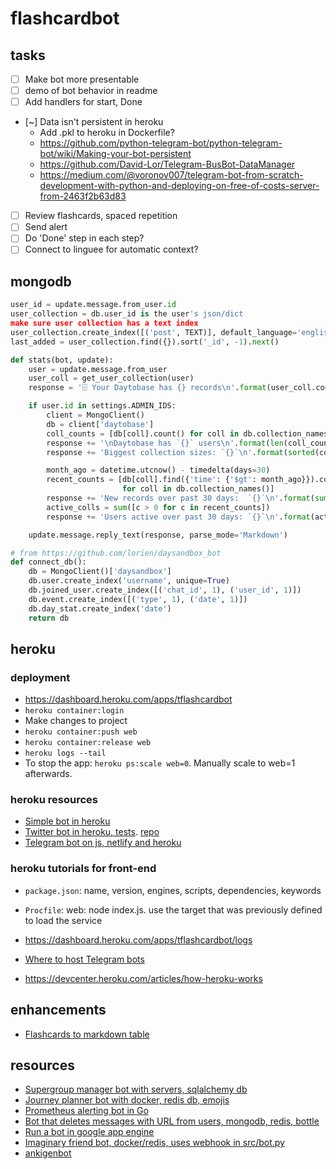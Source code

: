 # flashcardbot

## tasks

* [ ] Make bot more presentable
* [ ] demo of bot behavior in readme
* [ ] Add handlers for start, Done
* [~] Data isn't persistent in heroku
  * Add .pkl to heroku in Dockerfile?
  * <https://github.com/python-telegram-bot/python-telegram-bot/wiki/Making-your-bot-persistent>
  * <https://github.com/David-Lor/Telegram-BusBot-DataManager>
  * <https://medium.com/@voronov007/telegram-bot-from-scratch-development-with-python-and-deploying-on-free-of-costs-server-from-2463f2b63d83>
* [ ] Review flashcards, spaced repetition
* [ ] Send alert
* [ ] Do 'Done' step in each step?
* [ ] Connect to linguee for automatic context?

## mongodb

```python
user_id = update.message.from_user.id
user_collection = db.user_id is the user's json/dict
make sure user collection has a text index
user_collection.create_index([('post', TEXT)], default_language='english')
last_added = user_collection.find({}).sort('_id', -1).next()

def stats(bot, update):
    user = update.message.from_user
    user_coll = get_user_collection(user)
    response = '🗄 Your Daytobase has {} records\n'.format(user_coll.count())

    if user.id in settings.ADMIN_IDS:
        client = MongoClient()
        db = client['daytobase']
        coll_counts = [db[coll].count() for coll in db.collection_names()]
        response += '\nDaytobase has `{}` users\n'.format(len(coll_counts))
        response += 'Biggest collection sizes: `{}`\n'.format(sorted(coll_counts)[-3:])

        month_ago = datetime.utcnow() - timedelta(days=30)
        recent_counts = [db[coll].find({'time': {'$gt': month_ago}}).count()
                         for coll in db.collection_names()]
        response += 'New records over past 30 days:  `{}`\n'.format(sum(recent_counts))
        active_colls = sum([c > 0 for c in recent_counts])
        response += 'Users active over past 30 days: `{}`\n'.format(active_colls)

    update.message.reply_text(response, parse_mode='Markdown')

# from https://github.com/lorien/daysandbox_bot
def connect_db():
    db = MongoClient()['daysandbox']
    db.user.create_index('username', unique=True)
    db.joined_user.create_index([('chat_id', 1), ('user_id', 1)])
    db.event.create_index([('type', 1), ('date', 1)])
    db.day_stat.create_index('date')
    return db
```

## heroku

### deployment

* <https://dashboard.heroku.com/apps/tflashcardbot>
* `heroku container:login`
* Make changes to project
* `heroku container:push web`
* `heroku container:release web`
* `heroku logs --tail`
* To stop the app: `heroku ps:scale web=0`. Manually scale to web=1 afterwards.

### heroku resources

* [Simple bot in heroku](https://medium.com/python4you/creating-telegram-bot-and-deploying-it-on-heroku-471de1d96554)
* [Twitter bot in heroku, tests](https://dev.to/emcain/how-to-set-up-a-twitter-bot-with-python-and-heroku-1n39). [repo](https://github.com/emcain/drug_names)
* [Telegram bot on js, netlify and heroku](https://dev.to/jagedn/build-a-telegram-bot-using-netlify-47i1)

### heroku tutorials for front-end

* `package.json`: name, version, engines, scripts, dependencies, keywords
* `Procfile`: web: node index.js. use the target that was previously defined to load the service

* <https://dashboard.heroku.com/apps/tflashcardbot/logs>
* [Where to host Telegram bots](https://github.com/python-telegram-bot/python-telegram-bot/wiki/Where-to-host-Telegram-Bots)
* <https://devcenter.heroku.com/articles/how-heroku-works>

## enhancements

* [Flashcards to markdown table](https://core.telegram.org/bots/api#formatting-options)

## resources

* [Supergroup manager bot with servers, sqlalchemy db](https://github.com/CubexX/confstat-bot)
* [Journey planner bot with docker, redis db, emojis](https://github.com/eigenein/ns-bot)
* [Prometheus alerting bot in Go](https://github.com/inCaller/prometheus_bot)
* [Bot that deletes messages with URL from users, mongodb, redis, bottle](https://github.com/lorien/daysandbox_bot)
* [Run a bot in google app engine](https://github.com/yukuku/telebot)
* [Imaginary friend bot, docker/redis, uses webhook in src/bot.py](https://github.com/telegram-bots/imaginaryfriend)
* [ankigenbot](https://github.com/damaru2/ankigenbot)
